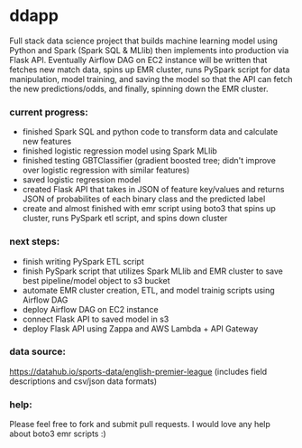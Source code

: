 # ddapp
Full stack data science project that builds machine learning model using Python and Spark (Spark SQL & MLlib) then implements into production via Flask API.  Eventually Airflow DAG on EC2 instance will be written that fetches new match data, spins up EMR cluster, runs PySpark script for data manipulation, model training, and saving the model so that the API can fetch the new predictions/odds, and finally, spinning down the EMR cluster.

### current progress:
- finished Spark SQL and python code to transform data and calculate new features
- finished logistic regression model using Spark MLlib
- finished testing GBTClassifier (gradient boosted tree; didn't improve over logistic regression with similar features)
- saved logistic regression model
- created Flask API that takes in JSON of feature key/values and returns JSON of probabilites of each binary class and the predicted label
- create and almost finished with emr script using boto3 that spins up cluster, runs PySpark etl script, and spins down cluster

### next steps:
- finish writing PySpark ETL script
- finish PySpark script that utilizes Spark MLlib and EMR cluster to save best pipeline/model object to s3 bucket
- automate EMR cluster creation, ETL, and model trainig scripts using Airflow DAG
- deploy Airflow DAG on EC2 instance
- connect Flask API to saved model in s3
- deploy Flask API using Zappa and AWS Lambda + API Gateway

### data source:
https://datahub.io/sports-data/english-premier-league (includes field descriptions and csv/json data formats)

### help:
Please feel free to fork and submit pull requests.  I would love any help about boto3 emr scripts :)
